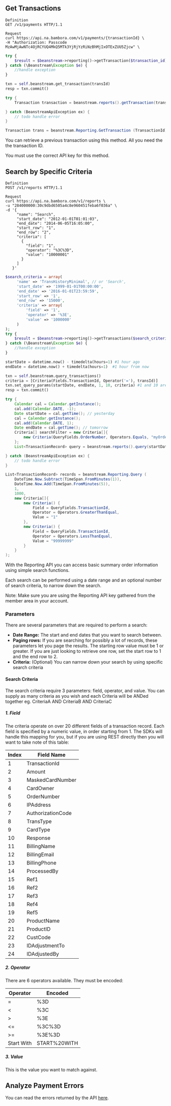 ## Get Transactions

```shell
Definition
GET /v1/payments HTTP/1.1

Request
curl https://api.na.bambora.com/v1/payments/{transactionId} \
-H "Authorization: Passcode MzAwMjAwNTc4OjRCYUQ4MkQ5MTk3YjRjYzRiNzBhMjIxOTExZUU5Zjcw" \
```

```php
try {
    $result = $beanstream->reporting()->getTransaction($transaction_id);
} catch (\Beanstream\Exception $e) {
    //handle exception
}
```

```python
txn = self.beanstream.get_transaction(transId)
resp = txn.commit()
```

```java
try {
    Transaction transaction = beanstream.reports().getTransaction(transactionId);

} catch (BeanstreamApiException ex) {
    // todo handle error
}
```

```csharp
Transaction trans = beanstream.Reporting.GetTransaction (TransactionId);
```

You can retrieve a previous transaction using this method. All you need the the transaction ID.

You must use the correct API key for this method.

## Search by Specific Criteria

```shell
Definition
POST /v1/reports HTTP/1.1

Request
curl https://api.na.bambora.com/v1/reports \
-u "284000000:30c9dbd6505a4c8e960451feba6f036a" \
-d '{
     "name": "Search",
     "start_date": "2012-01-01T01:01:03",
     "end_date": "2014-06-05T16:05:00",   
     "start_row": "1",
     "end_row": "2",
     "criteria": [
       {
         "field": "1",
         "operator": "%3C%3D",
         "value": "10000001"
       }
     ]
   }'
```

```php
$search_criteria = array(
     'name' => 'TransHistoryMinimal', // or 'Search',
     'start_date' => '1999-01-01T00:00:00',
     'end_date' => '2016-01-01T23:59:59',   
     'start_row' => '1',
     'end_row' => '15000',
     'criteria' => array(
         'field' => '1',
         'operator' => '%3E',
         'value' => '1000000'
     )
);
try {
    $result = $beanstream->reporting()->getTransactions($search_criteria);
} catch (\Beanstream\Exception $e) {
    //handle exception
}
```

```python
startDate = datetime.now() - timedelta(hours=1) #1 hour ago
endDate = datetime.now() + timedelta(hours=1)  #1 hour from now

txn = self.beanstream.query_transactions()
criteria = [Criteria(Fields.TransactionId, Operator('='), transId)]
txn.set_query_params(startDate, endDate, 1, 10, criteria) #1 and 10 are the paging numbers
resp = txn.commit()
```

```java
try {
    Calendar cal = Calendar.getInstance();
	cal.add(Calendar.DATE, -1);
	Date startDate = cal.getTime(); // yesterday
	cal = Calendar.getInstance();
	cal.add(Calendar.DATE, 1);
	Date endDate = cal.getTime(); // tomorrow
	Criteria[] searchFilter = new Criteria[]{
		new Criteria(QueryFields.OrderNumber, Operators.Equals, "myOrderNumber001")
	};
	List<TransactionRecord> query = beanstream.reports().query(startDate, endDate, 1, 2, searchFilter);

} catch (BeanstreamApiException ex) {
    // todo handle error
}
```

```csharp
List<TransactionRecord> records = beanstream.Reporting.Query (  
	DateTime.Now.Subtract(TimeSpan.FromMinutes(1)),
	DateTime.Now.Add(TimeSpan.FromMinutes(5)),
	1,
	1000,
	new Criteria[]{
		new Criteria() {
			Field = QueryFields.TransactionId,
			Operator = Operators.GreaterThanEqual,
			Value = "1"
		},
		new Criteria() {
			Field = QueryFields.TransactionId,
			Operator = Operators.LessThanEqual,
			Value = "99999999"
		}
	}
);
```

With the Reporting API you can access basic summary order information using simple search functions.

Each search can be performed using a date range and an optional number of search criteria, to narrow down the search.

Note: Make sure you are using the Reporting API key gathered from the member area in your account.

### Parameters
There are several parameters that are required to perform a search:

* **Date Range:** The start and end dates that you want to search between.
* **Paging rows:** If you are searching for possibly a lot of records, these parameters let you page the results. The starting row value must be 1 or greater. If you are just looking to retrieve one row, set the start row to 1 and the end row to 2.
* **Criteria:** (Optional) You can narrow down your search by using specific search criteria

#### Search Criteria
The search criteria require 3 parameters: field, operator, and value. You can supply as many criteria as you wish and each Criteria will be ANDed together eg. CriteriaA AND CriteriaB AND CriteriaC

##### 1. Field
The criteria operate on over 20 different fields of a transaction record. Each field is specified by a numeric value, in order starting from 1. The SDKs will handle this mapping for you, but if you are using REST directly then you will want to take note of this table:

| Index | Field Name        |
| ----- | ----------------- |
| 1     | TransactionId     |
| 2     | Amount            |
| 3     | MaskedCardNumber  |
| 4     | CardOwner         |
| 5     | OrderNumber       |
| 6     | IPAddress         |
| 7     | AuthorizationCode |
| 8     | TransType         |
| 9     | CardType          |
| 10    | Response          |
| 11    | BillingName       |
| 12    | BillingEmail      |
| 13    | BillingPhone      |
| 14    | ProcessedBy       |
| 15    | Ref1              |
| 16    | Ref2              |
| 17    | Ref3              |
| 18    | Ref4              |
| 19    | Ref5              |
| 20    | ProductName       |
| 21    | ProductID         |
| 22    | CustCode          |
| 23    | IDAdjustmentTo    |
| 24    | IDAdjustedBy      |

##### 2. Operator
There are 6 operators available. They must be encoded:

| Operator   | Encoded      |
| ---------- | ------------ |
| =          | %3D          |
| <          | %3C          |
| >          | %3E          |
| <=         | %3C%3D       |
| >=         | %3E%3D       |
| Start With | START%20WITH |


##### 3. Value
This is the value you want to match against.

## Analyze Payment Errors
You can read the errors returned by the API [here](/docs/references/payment_APIs).
